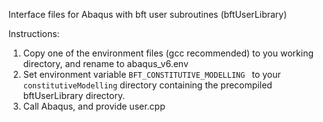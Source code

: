 Interface files for Abaqus with bft user subroutines (bftUserLibrary)

Instructions:

1. Copy one of the environment files (gcc recommended) to you working directory, and rename to abaqus_v6.env
2. Set environment variable ```BFT_CONSTITUTIVE_MODELLING ``` to your ```constitutiveModelling``` directory containing the precompiled bftUserLibrary directory.
3. Call Abaqus, and provide user.cpp 

